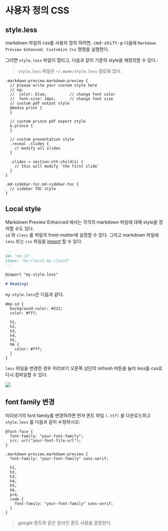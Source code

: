 # 사용자 정의 CSS 

## style.less

markdown 파일의 css를 사용자 정의 하려면, <kbd>cmd-shift-p</kbd> 다음에 `Markdown Preview Enhanced: Customize Css` 명령을 실행한다.

그러면 `style.less` 파일이 열리고, 다음과 같이 기존의 style을 재정의할 수 있다.:

> `style.less` 파일은 `~/.mume/style.less` 경로에 있다.

```less
.markdown-preview.markdown-preview {
  // please write your custom style here
  // eg:
  //  color: blue;          // change font color
  //  font-size: 14px;      // change font size
  // custom pdf output style
  @media print {
  }

  // custom prince pdf export style
  &.prince {
  }

  // custom presentation style
  .reveal .slides {
    // modify all slides
  }

  .slides > section:nth-child(1) {
    // this will modify `the first slide`
  }
}

.md-sidebar-toc.md-sidebar-toc {
  // sidebar TOC style
}
```

## Local style

Markdown Preview Enhanced 에서는 각각의 markdown 파일에 대해 style을 정의할 수도 있다.  
`id` 와 `class` 를 파일의 front-matter에 설정할 수 있다. 그리고 markdown 파일에 `less` 또는 `css` 파일을 [import](ko-kr/file-imports.md) 할 수 있다:

```markdown
---
id: "my-id"
class: "my-class1 my-class2"
---

@import "my-style.less"

# Heading1
```

`my-style.less`은 다음과 같다.

```less
#my-id {
  background-color: #222;
  color: #fff;

  h1,
  h2,
  h3,
  h4,
  h5,
  h6 {
    color: #fff;
  }
}
```

`less` 파일을 변경한 경우 미리보기 오른쪽 상단의 refresh 버튼을 눌러 less를 css로 다시 컴파일할 수 있다.

![](https://cloud.githubusercontent.com/assets/1908863/22716917/c7088ae0-ed5d-11e6-8db9-e1ab035a3a2b.png)

## font family 변경

미리보기의 font family를 변경하려면 먼저 폰트 파일 `(.ttf)` 을 다운로드하고 `style.less` 를 다음과 같이 수정하시오:

```less
@font-face {
  font-family: "your-font-family";
  src: url("your-font-file-url");
}

.markdown-preview.markdown-preview {
  font-family: "your-font-family" sans-serif;

  h1,
  h2,
  h3,
  h4,
  h5,
  h6,
  pre,
  code {
    font-family: "your-font-family" sans-serif;
  }
}
```
> google 폰트와 같은 온라인 폰트 사용을 권장한다.
